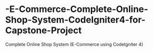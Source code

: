 # -E-Commerce-Complete-Online-Shop-System-CodeIgniter4-for-Capstone-Project
Complete Online Shop System (E-Commerce using CodeIgniter 4)
